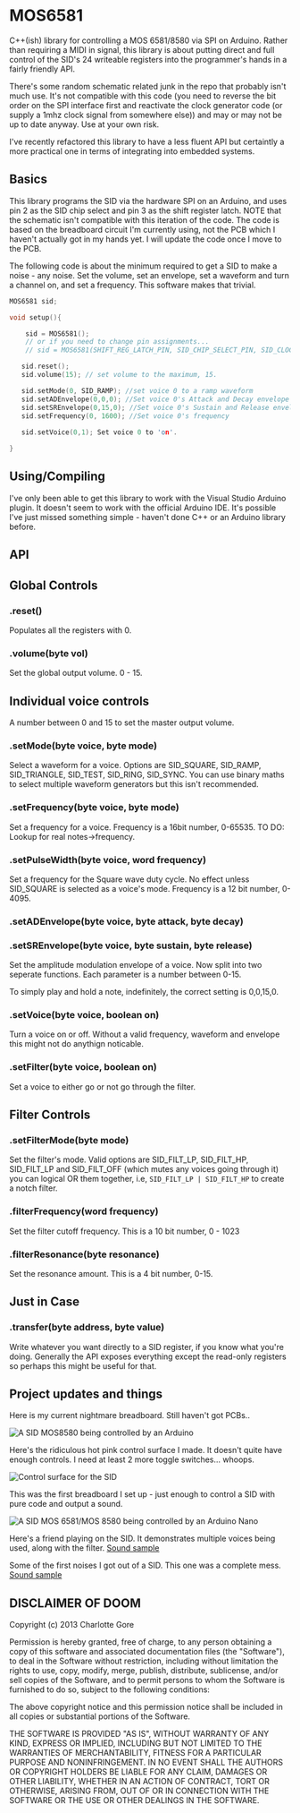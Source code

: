 # MOS6581

C++(ish) library for controlling a MOS 6581/8580 via SPI on Arduino. Rather than requiring a MIDI in signal, this library is about putting direct and full control of the SID's 24 writeable registers into the programmer's hands in a fairly friendly API.

There's some random schematic related junk in the repo that probably isn't much use. It's not compatible with this code (you need to reverse the bit order on the SPI interface first and reactivate the clock generator code (or supply a 1mhz clock signal from somewhere else)) and may or may not be up to date anyway. Use at your own risk.

I've recently refactored this library to have a less fluent API but certaintly a more practical one in terms of integrating into embedded systems.

## Basics

This library programs the SID via the hardware SPI on an Arduino, and uses pin 2 as the SID chip select and pin 3 as the shift register latch. NOTE that the schematic isn't compatible with this iteration of the code. The code is based on the breadboard circuit I'm currently using, not the PCB which I haven't actually got in my hands yet. I will update the code once I move to the PCB. 

The following code is about the minimum required to get a SID to make a noise - any noise. Set the volume, set an envelope, set a waveform and turn a channel on, and set a frequency. This software makes that trivial. 

```c++
MOS6581 sid;

void setup(){

    sid = MOS6581();
    // or if you need to change pin assignments...
    // sid = MOS6581(SHIFT_REG_LATCH_PIN, SID_CHIP_SELECT_PIN, SID_CLOCK_PIN)

   sid.reset();
   sid.volume(15); // set volume to the maximum, 15.

   sid.setMode(0, SID_RAMP); //set voice 0 to a ramp waveform
   sid.setADEnvelope(0,0,0); //Set voice 0's Attack and Decay envelope
   sid.setSREnvelope(0,15,0); //Set voice 0's Sustain and Release envelope
   sid.setFrequency(0, 1600); //Set voice 0's frequency
  
   sid.setVoice(0,1); Set voice 0 to 'on'.

}
```

## Using/Compiling

I've only been able to get this library to work with the Visual Studio Arduino plugin. It doesn't seem to work with the official Arduino IDE. It's possible I've just missed something simple - haven't done C++ or an Arduino library before.

## API

## Global Controls

### .reset()

Populates all the registers with 0.

### .volume(byte vol)

Set the global output volume. 0 - 15. 

## Individual voice controls

A number between 0 and 15 to set the master output volume.

### .setMode(byte voice, byte mode)

Select a waveform for a voice. Options are SID_SQUARE, SID_RAMP, SID_TRIANGLE, SID_TEST, SID_RING, SID_SYNC. You can use binary maths to select multiple waveform generators but this isn't recommended.

### .setFrequency(byte voice, byte mode)

Set a frequency for a voice. Frequency is a 16bit number, 0-65535. TO DO: Lookup for real notes->frequency. 

### .setPulseWidth(byte voice, word frequency)

Set a frequency for the Square wave duty cycle. No effect unless SID_SQUARE is selected as a voice's mode. Frequency is a 12 bit number, 0-4095.

### .setADEnvelope(byte voice, byte attack, byte decay)
### .setSREnvelope(byte voice, byte sustain, byte release)

Set the amplitude modulation envelope of a voice. Now split into two seperate functions. Each parameter is a number between 0-15. 

To simply play and hold a note, indefinitely, the correct setting is 0,0,15,0.

### .setVoice(byte voice, boolean on)

Turn a voice on or off. Without a valid frequency, waveform and envelope this might not do anythign noticable.  

### .setFilter(byte voice, boolean on)

Set a voice to either go or not go through the filter.

## Filter Controls

### .setFilterMode(byte mode)

Set the filter's mode. Valid options are SID_FILT_LP, SID_FILT_HP, SID_FILT_LP and SID_FILT_OFF (which mutes any voices going through it) you can logical OR them together, i.e, ```SID_FILT_LP | SID_FILT_HP``` to create a notch filter.  

### .filterFrequency(word frequency)

Set the filter cutoff frequency. This is a 10 bit number, 0 - 1023

### .filterResonance(byte resonance)

Set the resonance amount. This is a 4 bit number, 0-15.

## Just in Case

### .transfer(byte address, byte value)

Write whatever you want directly to a SID register, if you know what you're doing. Generally the API exposes everything except the read-only registers so perhaps this might be useful for that. 

## Project updates and things

Here is my current nightmare breadboard. Still haven't got PCBs..

![A SID MOS8580 being controlled by an Arduino](https://github.com/CharlotteGore/MOS6581/raw/master/breadboard-proto-2.jpg)

Here's the ridiculous hot pink control surface I made. It doesn't quite have enough controls. I need at least 2 more toggle switches... whoops. 

![Control surface for the SID](https://github.com/CharlotteGore/MOS6581/raw/master/plexidreams.jpg)

This was the first breadboard I set up - just enough to control a SID with pure code and output a sound.

![A SID MOS 6581/MOS 8580 being controlled by an Arduino Nano](https://github.com/CharlotteGore/MOS6581/raw/master/Breadboard-prototype.jpg)

Here's a friend playing on the SID. It demonstrates multiple voices being used, along with the filter.
[Sound sample](https://github.com/CharlotteGore/MOS6581/raw/master/multi-voice-random.mp3)

Some of the first noises I got out of a SID. This one was a complete mess. 
[Sound sample](https://github.com/CharlotteGore/MOS6581/raw/master/sid-test.mp3)

## DISCLAIMER OF DOOM

Copyright (c) 2013 Charlotte Gore

Permission is hereby granted, free of charge, to any person obtaining a copy
of this software and associated documentation files (the "Software"), to deal
in the Software without restriction, including without limitation the rights
to use, copy, modify, merge, publish, distribute, sublicense, and/or sell
copies of the Software, and to permit persons to whom the Software is
furnished to do so, subject to the following conditions:

The above copyright notice and this permission notice shall be included in
all copies or substantial portions of the Software.

THE SOFTWARE IS PROVIDED "AS IS", WITHOUT WARRANTY OF ANY KIND, EXPRESS OR IMPLIED, INCLUDING BUT NOT LIMITED TO THE WARRANTIES OF MERCHANTABILITY, FITNESS FOR A PARTICULAR PURPOSE AND NONINFRINGEMENT. IN NO EVENT SHALL THE
AUTHORS OR COPYRIGHT HOLDERS BE LIABLE FOR ANY CLAIM, DAMAGES OR OTHER LIABILITY, WHETHER IN AN ACTION OF CONTRACT, TORT OR OTHERWISE, ARISING FROM, OUT OF OR IN CONNECTION WITH THE SOFTWARE OR THE USE OR OTHER DEALINGS IN THE SOFTWARE.



